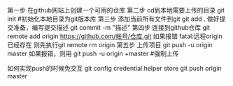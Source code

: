 第一步
    在github网站上创建一个可用的仓库
第二步
    cd到本地需要上传的目录
    git init   #初始化本地目录为git版本库
第三步
    添加当前所有文件到git
    git add .
    做好提交准备，编写提交描述
    git commit -m "描述"
第四步
    连接到github仓库
    git remote add origin https://github.com/帐号/仓库.git
    如果报错 fatal:远程origin已经存在
    则先执行git remote rm origin
第五步
    上传项目
    git push -u origin master
    如果报错，则用
    git push -u origin +master #强制上传

如何实现push的时候免交互
git config credential.helper store
git push origin master

